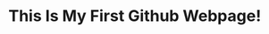<DOCTYPE html>
<html>
<head>

<title>Matt's First Webpage</title>
<link href="style.css" type="text.css" rel="stylesheet">
<h1>This Is My First Github Webpage!</h1>


</head>
<body>

</body>
